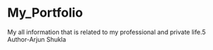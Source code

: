 # My_Portfolio
My all information that is related to my professional and private life.5
<br>
Author-Arjun Shukla
